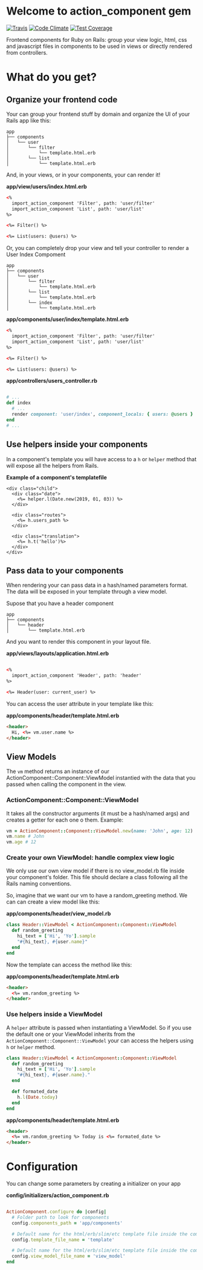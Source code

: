 # Welcome to action_component gem

[![Travis](https://travis-ci.org/viniciusoyama/action_component.svg?branch=master)](https://travis-ci.org/viniciusoyama/action_component)
[![Code Climate](https://codeclimate.com/github/viniciusoyama/action_component/badges/gpa.svg)](https://codeclimate.com/github/viniciusoyama/action_component)
[![Test Coverage](https://codeclimate.com/github/viniciusoyama/action_component/badges/coverage.svg)](https://codeclimate.com/github/viniciusoyama/action_component)

Frontend components for Ruby on Rails: group your view logic, html, css and javascript files in components to be used in views or directly rendered from controllers.

# What do you get?

## Organize your frontend code
Your can group your frontend stuff by domain and organize the UI of your Rails app like this:

```
app
├── components
│   └── user
│       └── filter
│           └── template.html.erb
│       └── list
│           └── template.html.erb
```


And, in your views, or in your components, your can render it!

**app/view/users/index.html.erb**

```html
<%
  import_action_component 'Filter', path: 'user/filter'
  import_action_component 'List', path: 'user/list'
%>

<%= Filter() %>

<%= List(users: @users) %>
```

Or, you can completely drop your view and tell your controller to render a User Index Compoment

```
app
├── components
│   └── user
│       └── filter
│           └── template.html.erb
│       └── list
│           └── template.html.erb
│       └── index
│           └── template.html.erb
```


**app/components/user/index/template.html.erb**

```html
<%
  import_action_component 'Filter', path: 'user/filter'
  import_action_component 'List', path: 'user/list'
%>

<%= Filter() %>

<%= List(users: @users) %>
```

**app/controllers/users_controller.rb**

```ruby

# ...
def index
  # ...
  render component: 'user/index', component_locals: { users: @users }
end
# ...

```

## Use helpers inside your components

In a component's template you will have access to a `h` or `helper` method that will expose all the helpers from Rails.

**Example of a component's templatefile**

```
<div class="child">
  <div class="date">
    <%= helper.l(Date.new(2019, 01, 03)) %>
  </div>

  <div class="routes">
    <%= h.users_path %>
  </div>

  <div class="translation">
    <%= h.t('hello')%>
  </div>
</div>
```

## Pass data to your components

When rendering your can pass data in a hash/named parameters format. The data will be exposed in your template through a view model.  

Supose that you have a header component

```
app
├── components
│   └── header
│       └── template.html.erb
```

And you want to render this component in your layout file.

**app/views/layouts/application.html.erb**

```html

<%
  import_action_component 'Header', path: 'header'
%>

<%= Header(user: current_user) %>
```

You can access the user attribute in your template like this:

**app/components/header/template.html.erb**

```html
<header>
  Hi, <%= vm.user.name %>
</header>
```

## View Models

The `vm` method returns an instance of our ActionComponent::Component::ViewModel instantied with the data that you passed when calling the component in the view.

### ActionComponent::Component::ViewModel

It takes all the constructor arguments (it must be a hash/named args) and creates a getter for each one o them. Example:

```ruby
vm = ActionComponent::Component::ViewModel.new(name: 'John', age: 12)
vm.name # John
vm.age # 12
```

### Create your own ViewModel: handle complex view logic

We only use our own view model if there is no view_model.rb file inside your component's folder. This file should declare a class following all the Rails naming conventions.

So, imagine that we want our vm to have a random_greeting method. We can can create a view model like this:


**app/components/header/view_model.rb**

```ruby
class Header::ViewModel < ActionComponent::Component::ViewModel
  def random_greeting
    hi_text = ['Hi', 'Yo'].sample
    "#{hi_text}, #{user.name}"
  end
end
```

Now the template can access the method like this:

**app/components/header/template.html.erb**
```html
<header>
  <%= vm.random_greeting %>
</header>
```

### Use helpers inside a ViewModel

A `helper` attribute is passed when instantiating a ViewModel. So if you use the default one or your ViewModel inherits from the `ActionComponent::Component::ViewModel` your can access the helpers using `h` or `helper` method.

```ruby
class Header::ViewModel < ActionComponent::Component::ViewModel
  def random_greeting
    hi_text = ['Hi', 'Yo'].sample
    "#{hi_text}, #{user.name}."
  end

  def formated_date
    h.l(Date.today)
  end
end
```

**app/components/header/template.html.erb**
```html
<header>
  <%= vm.random_greeting %> Today is <%= formated_date %>
</header>
```

# Configuration

You can change some parameters by creating a initializer on your app

**config/initializers/action_component.rb**


```ruby

ActionComponent.configure do |config|
  # Folder path to look for components
  config.components_path = 'app/components'

  # Default name for the html/erb/slim/etc template file inside the component folder
  config.template_file_name = 'template'

  # Default name for the html/erb/slim/etc template file inside the component folder
  config.view_model_file_name = 'view_model'
end

```
